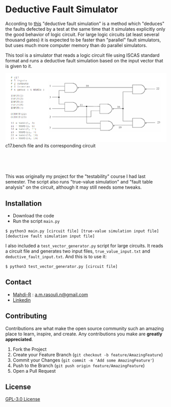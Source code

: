 # Deductive Fault Simulator

According to [this](https://doi-org.access.semantak.com/10.1109/T-C.1972.223542) "deductive fault simulation" is a method which "deduces" the faults defected by a test at the same time that it simulates explicitly only the good behavior of logic circuit. For large logic circuits (at least several thousand gates) it is expected to be faster than "parallel" fault simulators, but uses much more computer memory than do parallel simulators.

This tool is a simulator that reads a logic circuit file using ISCAS standard format and runs a deductive fault simulation based on the input vector that is given to it.

<img src="images/iscas_example.png" alt="iscas_example.png" />
c17.bench file and its corresponding circuit

<br/><br/><br/>

This was originally my project for the "testability" course I had last semester. The script also runs "true-value simulation" and "fault table analysis" on the circuit, although it may still needs some tweaks.

## Installation

* Download the code
* Run the script `main.py`
```
$ python3 main.py [circuit file] [true-value simulation input file] [deductive fault simulation input file]
```

I also included a `test_vector_generator.py` script for large circuits. It reads a circuit file and generates two input files, `true_value_input.txt` and `deductive_fault_input.txt`. And this is to use it:
```
$ python3 test_vector_generator.py [circuit file]
```

## Contact
- [Mahdi-R](https://github.com/1MahdiR) : a.m.rasouli.n@gmail.com
- [Linkedin](https://www.linkedin.com/in/amir-mahdi-rasouli-39566a143/)

## Contributing

Contributions are what make the open source community such an amazing place to learn, inspire, and create. Any contributions you make are **greatly appreciated**.

1. Fork the Project
2. Create your Feature Branch (`git checkout -b feature/AmazingFeature`)
3. Commit your Changes (`git commit -m 'Add some AmazingFeature'`)
4. Push to the Branch (`git push origin feature/AmazingFeature`)
5. Open a Pull Request

## License

[GPL-3.0 License](https://github.com/1MahdiR/Deductive-Fault-Simulator/blob/master/LICENSE)